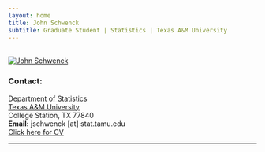 ```yaml
---
layout: home
title: John Schwenck
subtitle: Graduate Student | Statistics | Texas A&M University
---
```


<div class="container">
<div class="row">&nbsp;</div>
<div class="row">
	<div class="col-md-3"><a class="thumb" href="#">
		<img src="img/Schwenck - Headshot 4.jpg" class="img-responsive" alt="John Schwenck"/></a>
	</div>
	<div class="col-md-6">
	<h3>Contact:</h3>
		<p> <a href = "http://www.stat.tamu.edu"> Department of Statistics</a> <br>
		<a href="http://www.tamu.edu"> Texas A&M University </a> <br>
		College Station, TX 77840 <br>
		<strong>Email:</strong> jschwenck [at] stat.tamu.edu <br>
		<a href = "https://johnschwenck.github.io/resources/Schwenck - Resume 2020.pdf"> Click here for CV</a>
		</p>
	</div>
</div>
	
<hr>

</div>
